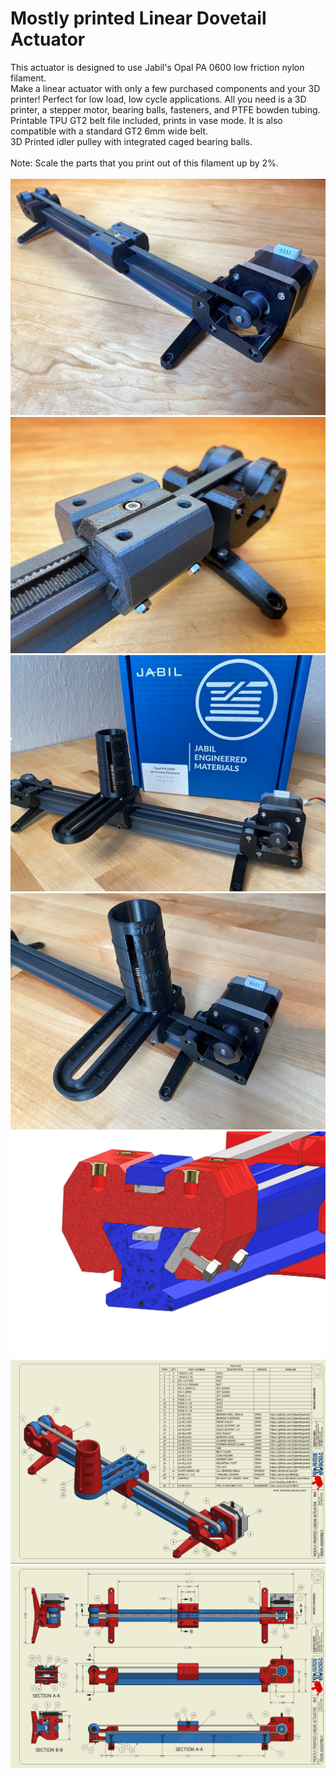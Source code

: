 # Mostly printed Linear Dovetail Actuator 
This actuator is designed to use Jabil's Opal PA 0600 low friction nylon filament.<br/> 
Make a linear actuator with only a few purchased components and your 3D printer! Perfect for low load, low cycle applications. All you need is a 3D printer, a stepper motor, bearing balls, fasteners, and PTFE bowden tubing.<br/>
Printable TPU GT2 belt file included, prints in vase mode. It is also compatible with a standard GT2 6mm wide belt.<br/>
3D Printed idler pulley with integrated caged bearing balls.<br/>
<br/>
Note: Scale the parts that you print out of this filament up by 2%.<br/>
<br/>
![P](Images/ACTUATOR%20DL2-2.jpg)
![P](Images/ACTUATOR%20DL2-3.jpg)
![P](Images/ACTUATOR-LOAD-2.jpg)
![P](Images/ACTUATOR-LOAD-3.jpg)
![P](Images/FREE%20GIB.png)
![P](Images/LA-DL2-00_PG1.png)
![P](Images/LA-DL2-00_PG2.png)
